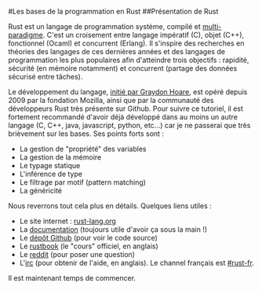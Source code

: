 #Les bases de la programmation en Rust
##Présentation de Rust

Rust est un langage de programmation système, compilé et [multi-paradigme](https://fr.wikipedia.org/wiki/Paradigme_(programmation)). C'est un croisement entre langage impératif (C), objet (C++), fonctionnel (Ocaml) et concurrent (Erlang). Il s'inspire des recherches en théories des langages de ces dernières années et des langages de programmation les plus populaires afin d'atteindre trois objectifs : rapidité, sécurité (en mémoire notamment) et concurrent (partage des données sécurisé entre tâches).

Le développement du langage, [initié par Graydon Hoare](https://www.reddit.com/r/rust/comments/27jvdt/internet_archaeology_the_definitive_endall_source/), est opéré depuis 2009 par la fondation Mozilla, ainsi que par la communauté des développeurs Rust très présente sur Github. Pour suivre ce tutoriel, il est fortement recommandé d'avoir déjà développé dans au moins un autre langage (C, C++, java, javascript, python, etc...) car je ne passerai que très brièvement sur les bases. Ses points forts sont :
 * La gestion de "propriété" des variables
 * La gestion de la mémoire
 * Le typage statique
 * L'inférence de type
 * Le filtrage par motif (pattern matching)
 * La généricité

Nous reverrons tout cela plus en détails. Quelques liens utiles :
 * Le site internet : [rust-lang.org](http://www.rust-lang.org)
 * La [documentation](http://doc.rust-lang.org/stable/std/) (toujours utile d'avoir ça sous la main !)
 * Le [dépôt Github](https://github.com/rust-lang/rust) (pour voir le code source)
 * Le [rustbook](https://doc.rust-lang.org/stable/book/) (le "cours" officiel, en anglais)
 * Le [reddit](http://www.reddit.com/r/rust) (pour poser une question)
 * L'[irc](https://chat.mibbit.com/?server=irc.mozilla.org&channel=%23rust) (pour obtenir de l'aide, en anglais). Le channel français est [#rust-fr](https://chat.mibbit.com/?server=irc.mozilla.org&channel=%23rust-fr).
 
Il est maintenant temps de commencer.
